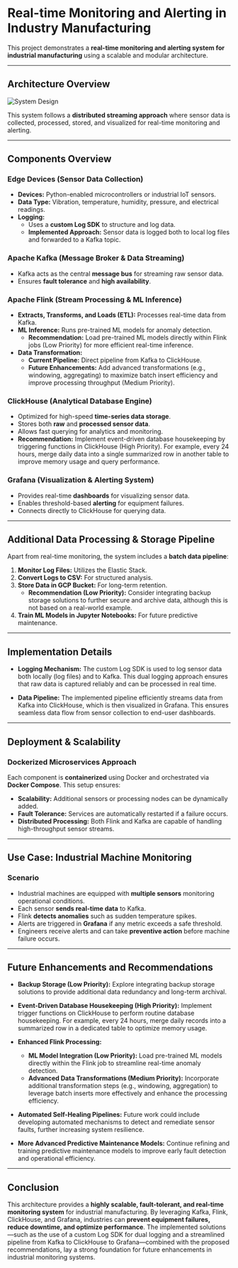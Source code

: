 # Real-time Monitoring and Alerting in Industry Manufacturing

This project demonstrates a **real-time monitoring and alerting system for industrial manufacturing** using a scalable and modular architecture.

---

## Architecture Overview

![System Design](./images/System%20Design.png)

This system follows a **distributed streaming approach** where sensor data is collected, processed, stored, and visualized for real-time monitoring and alerting.

---

## Components Overview

### Edge Devices (Sensor Data Collection)
- **Devices:** Python-enabled microcontrollers or industrial IoT sensors.
- **Data Type:** Vibration, temperature, humidity, pressure, and electrical readings.
- **Logging:**
  - Uses a **custom Log SDK** to structure and log data.
  - **Implemented Approach:** Sensor data is logged both to local log files and forwarded to a Kafka topic.

### Apache Kafka (Message Broker & Data Streaming)
- Kafka acts as the central **message bus** for streaming raw sensor data.
- Ensures **fault tolerance** and **high availability**.

### Apache Flink (Stream Processing & ML Inference)
- **Extracts, Transforms, and Loads (ETL):** Processes real-time data from Kafka.
- **ML Inference:** Runs pre-trained ML models for anomaly detection.
  - **Recommendation:** Load pre-trained ML models directly within Flink jobs (Low Priority) for more efficient real-time inference.
- **Data Transformation:**
  - **Current Pipeline:** Direct pipeline from Kafka to ClickHouse.
  - **Future Enhancements:** Add advanced transformations (e.g., windowing, aggregating) to maximize batch insert efficiency and improve processing throughput (Medium Priority).

### ClickHouse (Analytical Database Engine)
- Optimized for high-speed **time-series data storage**.
- Stores both **raw** and **processed sensor data**.
- Allows fast querying for analytics and monitoring.
- **Recommendation:** Implement event-driven database housekeeping by triggering functions in ClickHouse (High Priority). For example, every 24 hours, merge daily data into a single summarized row in another table to improve memory usage and query performance.

### Grafana (Visualization & Alerting System)
- Provides real-time **dashboards** for visualizing sensor data.
- Enables threshold-based **alerting** for equipment failures.
- Connects directly to ClickHouse for querying data.

---

## Additional Data Processing & Storage Pipeline

Apart from real-time monitoring, the system includes a **batch data pipeline**:

1. **Monitor Log Files:** Utilizes the Elastic Stack.
2. **Convert Logs to CSV:** For structured analysis.
3. **Store Data in GCP Bucket:** For long-term retention.
   - **Recommendation (Low Priority):** Consider integrating backup storage solutions to further secure and archive data, although this is not based on a real-world example.
4. **Train ML Models in Jupyter Notebooks:** For future predictive maintenance.

---

## Implementation Details

- **Logging Mechanism:**
  The custom Log SDK is used to log sensor data both locally (log files) and to Kafka. This dual logging approach ensures that raw data is captured reliably and can be processed in real time.
  
- **Data Pipeline:**
  The implemented pipeline efficiently streams data from Kafka into ClickHouse, which is then visualized in Grafana. This ensures seamless data flow from sensor collection to end-user dashboards.

---

## Deployment & Scalability

### Dockerized Microservices Approach

Each component is **containerized** using Docker and orchestrated via **Docker Compose**. This setup ensures:

- **Scalability:** Additional sensors or processing nodes can be dynamically added.
- **Fault Tolerance:** Services are automatically restarted if a failure occurs.
- **Distributed Processing:** Both Flink and Kafka are capable of handling high-throughput sensor streams.

---

## Use Case: Industrial Machine Monitoring

### Scenario

- Industrial machines are equipped with **multiple sensors** monitoring operational conditions.
- Each sensor **sends real-time data** to Kafka.
- Flink **detects anomalies** such as sudden temperature spikes.
- Alerts are triggered in **Grafana** if any metric exceeds a safe threshold.
- Engineers receive alerts and can take **preventive action** before machine failure occurs.

---

## Future Enhancements and Recommendations

- **Backup Storage (Low Priority):**
  Explore integrating backup storage solutions to provide additional data redundancy and long-term archival.
  
- **Event-Driven Database Housekeeping (High Priority):**
  Implement trigger functions on ClickHouse to perform routine database housekeeping. For example, every 24 hours, merge daily records into a summarized row in a dedicated table to optimize memory usage.
  
- **Enhanced Flink Processing:**
  - **ML Model Integration (Low Priority):**
    Load pre-trained ML models directly within the Flink job to streamline real-time anomaly detection.
  - **Advanced Data Transformations (Medium Priority):**
    Incorporate additional transformation steps (e.g., windowing, aggregation) to leverage batch inserts more effectively and enhance the processing efficiency.

- **Automated Self-Healing Pipelines:**
  Future work could include developing automated mechanisms to detect and remediate sensor faults, further increasing system resilience.
  
- **More Advanced Predictive Maintenance Models:**
  Continue refining and training predictive maintenance models to improve early fault detection and operational efficiency.

---

## Conclusion

This architecture provides a **highly scalable, fault-tolerant, and real-time monitoring system** for industrial manufacturing. By leveraging Kafka, Flink, ClickHouse, and Grafana, industries can **prevent equipment failures, reduce downtime, and optimize performance**. The implemented solutions—such as the use of a custom Log SDK for dual logging and a streamlined pipeline from Kafka to ClickHouse to Grafana—combined with the proposed recommendations, lay a strong foundation for future enhancements in industrial monitoring systems.
